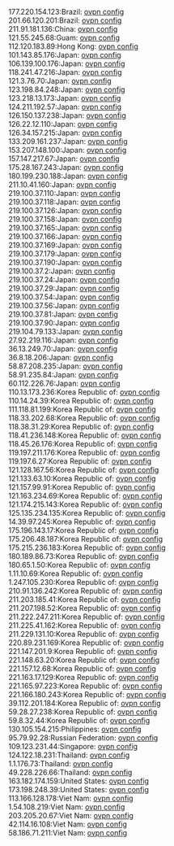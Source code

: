 177.220.154.123:Brazil: [ovpn config](vpn/177_220_154_123.ovpn)  
201.66.120.201:Brazil: [ovpn config](vpn/201_66_120_201.ovpn)  
211.91.181.136:China: [ovpn config](vpn/211_91_181_136.ovpn)  
121.55.245.68:Guam: [ovpn config](vpn/121_55_245_68.ovpn)  
112.120.183.89:Hong Kong: [ovpn config](vpn/112_120_183_89.ovpn)  
101.143.85.176:Japan: [ovpn config](vpn/101_143_85_176.ovpn)  
106.139.100.176:Japan: [ovpn config](vpn/106_139_100_176.ovpn)  
118.241.47.216:Japan: [ovpn config](vpn/118_241_47_216.ovpn)  
121.3.76.70:Japan: [ovpn config](vpn/121_3_76_70.ovpn)  
123.198.84.248:Japan: [ovpn config](vpn/123_198_84_248.ovpn)  
123.218.13.173:Japan: [ovpn config](vpn/123_218_13_173.ovpn)  
124.211.192.57:Japan: [ovpn config](vpn/124_211_192_57.ovpn)  
126.150.137.238:Japan: [ovpn config](vpn/126_150_137_238.ovpn)  
126.22.12.110:Japan: [ovpn config](vpn/126_22_12_110.ovpn)  
126.34.157.215:Japan: [ovpn config](vpn/126_34_157_215.ovpn)  
133.209.161.237:Japan: [ovpn config](vpn/133_209_161_237.ovpn)  
153.207.148.100:Japan: [ovpn config](vpn/153_207_148_100.ovpn)  
157.147.217.67:Japan: [ovpn config](vpn/157_147_217_67.ovpn)  
175.28.167.243:Japan: [ovpn config](vpn/175_28_167_243.ovpn)  
180.199.230.188:Japan: [ovpn config](vpn/180_199_230_188.ovpn)  
211.10.41.160:Japan: [ovpn config](vpn/211_10_41_160.ovpn)  
219.100.37.110:Japan: [ovpn config](vpn/219_100_37_110.ovpn)  
219.100.37.118:Japan: [ovpn config](vpn/219_100_37_118.ovpn)  
219.100.37.126:Japan: [ovpn config](vpn/219_100_37_126.ovpn)  
219.100.37.158:Japan: [ovpn config](vpn/219_100_37_158.ovpn)  
219.100.37.165:Japan: [ovpn config](vpn/219_100_37_165.ovpn)  
219.100.37.166:Japan: [ovpn config](vpn/219_100_37_166.ovpn)  
219.100.37.169:Japan: [ovpn config](vpn/219_100_37_169.ovpn)  
219.100.37.179:Japan: [ovpn config](vpn/219_100_37_179.ovpn)  
219.100.37.190:Japan: [ovpn config](vpn/219_100_37_190.ovpn)  
219.100.37.2:Japan: [ovpn config](vpn/219_100_37_2.ovpn)  
219.100.37.24:Japan: [ovpn config](vpn/219_100_37_24.ovpn)  
219.100.37.29:Japan: [ovpn config](vpn/219_100_37_29.ovpn)  
219.100.37.54:Japan: [ovpn config](vpn/219_100_37_54.ovpn)  
219.100.37.56:Japan: [ovpn config](vpn/219_100_37_56.ovpn)  
219.100.37.81:Japan: [ovpn config](vpn/219_100_37_81.ovpn)  
219.100.37.90:Japan: [ovpn config](vpn/219_100_37_90.ovpn)  
219.104.79.133:Japan: [ovpn config](vpn/219_104_79_133.ovpn)  
27.92.219.116:Japan: [ovpn config](vpn/27_92_219_116.ovpn)  
36.13.249.70:Japan: [ovpn config](vpn/36_13_249_70.ovpn)  
36.8.18.206:Japan: [ovpn config](vpn/36_8_18_206.ovpn)  
58.87.208.235:Japan: [ovpn config](vpn/58_87_208_235.ovpn)  
58.91.235.84:Japan: [ovpn config](vpn/58_91_235_84.ovpn)  
60.112.226.76:Japan: [ovpn config](vpn/60_112_226_76.ovpn)  
110.13.173.236:Korea Republic of: [ovpn config](vpn/110_13_173_236.ovpn)  
110.14.24.39:Korea Republic of: [ovpn config](vpn/110_14_24_39.ovpn)  
111.118.81.199:Korea Republic of: [ovpn config](vpn/111_118_81_199.ovpn)  
118.33.202.68:Korea Republic of: [ovpn config](vpn/118_33_202_68.ovpn)  
118.38.31.29:Korea Republic of: [ovpn config](vpn/118_38_31_29.ovpn)  
118.41.236.148:Korea Republic of: [ovpn config](vpn/118_41_236_148.ovpn)  
118.45.26.176:Korea Republic of: [ovpn config](vpn/118_45_26_176.ovpn)  
119.197.211.176:Korea Republic of: [ovpn config](vpn/119_197_211_176.ovpn)  
119.197.6.27:Korea Republic of: [ovpn config](vpn/119_197_6_27.ovpn)  
121.128.167.56:Korea Republic of: [ovpn config](vpn/121_128_167_56.ovpn)  
121.133.63.10:Korea Republic of: [ovpn config](vpn/121_133_63_10.ovpn)  
121.157.99.91:Korea Republic of: [ovpn config](vpn/121_157_99_91.ovpn)  
121.163.234.69:Korea Republic of: [ovpn config](vpn/121_163_234_69.ovpn)  
121.174.215.143:Korea Republic of: [ovpn config](vpn/121_174_215_143.ovpn)  
125.135.234.135:Korea Republic of: [ovpn config](vpn/125_135_234_135.ovpn)  
14.39.97.245:Korea Republic of: [ovpn config](vpn/14_39_97_245.ovpn)  
175.196.143.17:Korea Republic of: [ovpn config](vpn/175_196_143_17.ovpn)  
175.206.48.187:Korea Republic of: [ovpn config](vpn/175_206_48_187.ovpn)  
175.215.236.183:Korea Republic of: [ovpn config](vpn/175_215_236_183.ovpn)  
180.189.86.73:Korea Republic of: [ovpn config](vpn/180_189_86_73.ovpn)  
180.65.1.50:Korea Republic of: [ovpn config](vpn/180_65_1_50.ovpn)  
1.11.10.69:Korea Republic of: [ovpn config](vpn/1_11_10_69.ovpn)  
1.247.105.230:Korea Republic of: [ovpn config](vpn/1_247_105_230.ovpn)  
210.91.136.242:Korea Republic of: [ovpn config](vpn/210_91_136_242.ovpn)  
211.203.185.41:Korea Republic of: [ovpn config](vpn/211_203_185_41.ovpn)  
211.207.198.52:Korea Republic of: [ovpn config](vpn/211_207_198_52.ovpn)  
211.222.247.211:Korea Republic of: [ovpn config](vpn/211_222_247_211.ovpn)  
211.225.41.162:Korea Republic of: [ovpn config](vpn/211_225_41_162.ovpn)  
211.229.131.10:Korea Republic of: [ovpn config](vpn/211_229_131_10.ovpn)  
220.89.231.169:Korea Republic of: [ovpn config](vpn/220_89_231_169.ovpn)  
221.147.201.9:Korea Republic of: [ovpn config](vpn/221_147_201_9.ovpn)  
221.148.63.20:Korea Republic of: [ovpn config](vpn/221_148_63_20.ovpn)  
221.157.12.68:Korea Republic of: [ovpn config](vpn/221_157_12_68.ovpn)  
221.163.17.129:Korea Republic of: [ovpn config](vpn/221_163_17_129.ovpn)  
221.165.97.223:Korea Republic of: [ovpn config](vpn/221_165_97_223.ovpn)  
221.166.180.243:Korea Republic of: [ovpn config](vpn/221_166_180_243.ovpn)  
39.112.201.184:Korea Republic of: [ovpn config](vpn/39_112_201_184.ovpn)  
59.28.27.238:Korea Republic of: [ovpn config](vpn/59_28_27_238.ovpn)  
59.8.32.44:Korea Republic of: [ovpn config](vpn/59_8_32_44.ovpn)  
130.105.154.215:Philippines: [ovpn config](vpn/130_105_154_215.ovpn)  
95.79.92.28:Russian Federation: [ovpn config](vpn/95_79_92_28.ovpn)  
109.123.231.44:Singapore: [ovpn config](vpn/109_123_231_44.ovpn)  
124.122.18.231:Thailand: [ovpn config](vpn/124_122_18_231.ovpn)  
1.1.176.73:Thailand: [ovpn config](vpn/1_1_176_73.ovpn)  
49.228.226.66:Thailand: [ovpn config](vpn/49_228_226_66.ovpn)  
163.182.174.159:United States: [ovpn config](vpn/163_182_174_159.ovpn)  
173.198.248.39:United States: [ovpn config](vpn/173_198_248_39.ovpn)  
113.166.128.178:Viet Nam: [ovpn config](vpn/113_166_128_178.ovpn)  
1.54.108.219:Viet Nam: [ovpn config](vpn/1_54_108_219.ovpn)  
203.205.20.67:Viet Nam: [ovpn config](vpn/203_205_20_67.ovpn)  
42.114.16.108:Viet Nam: [ovpn config](vpn/42_114_16_108.ovpn)  
58.186.71.211:Viet Nam: [ovpn config](vpn/58_186_71_211.ovpn)  
